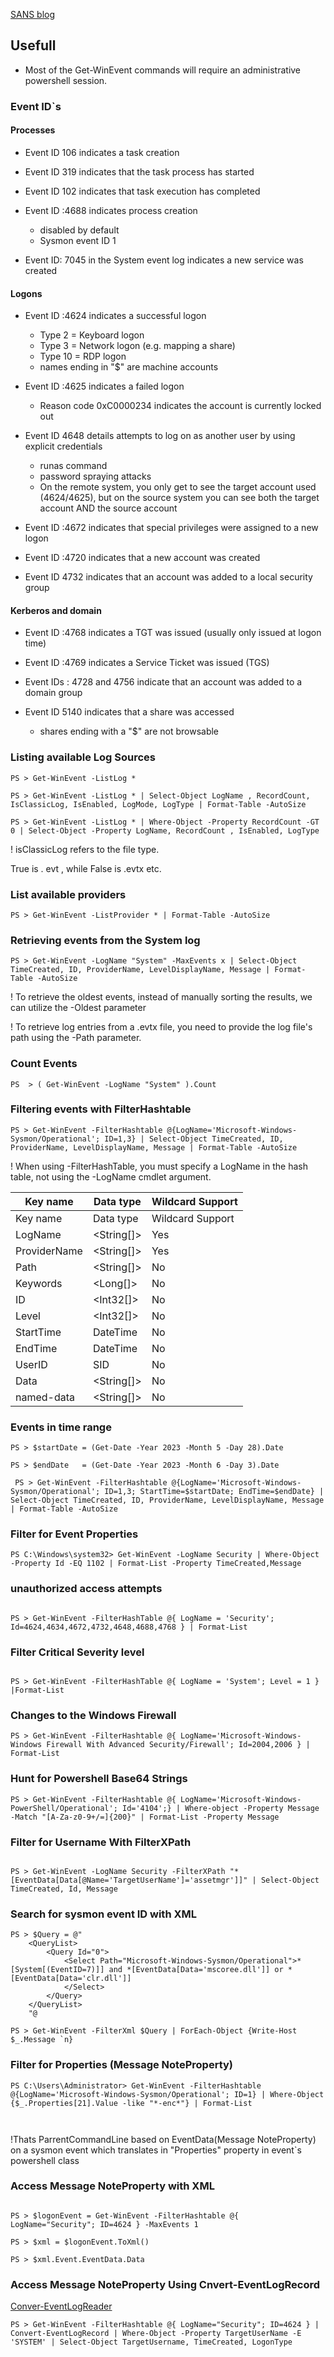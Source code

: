 [SANS blog](https://www.sans.org/blog/working-with-event-log-part-1/)


## Usefull 

-  Most of the Get-WinEvent commands will require an administrative powershell session.
 
### Event ID`s

#### Processes

- Event ID 106 indicates a task creation
- Event ID 319 indicates that the task process has started
- Event ID 102 indicates that task execution has completed

- Event ID :4688 indicates process creation
	- disabled by default
	- Sysmon event ID 1

- Event ID: 7045 in the System event log indicates a new service
was created



#### Logons
- Event ID :4624 indicates a successful logon

  - Type 2 = Keyboard logon
  - Type 3 = Network logon (e.g. mapping a share)
  -  Type 10 = RDP logon
  - names ending in "$" are machine accounts
-  Event ID :4625 indicates a failed logon

   - Reason code 0xC0000234 indicates the account is currently locked out

- Event ID 4648 details attempts to log on as another user by
using explicit credentials
	- runas command
	- password spraying attacks
	- On the remote system, you only get to see the target account
used (4624/4625), but on the source system you can see both
the target account AND the source account

- Event ID :4672 indicates that special privileges
were assigned to a new logon

- Event ID :4720 indicates that a new account was created

- Event ID 4732 indicates that an account was
added to a local security group


#### Kerberos and domain

- Event ID :4768 indicates a TGT was issued (usually only issued at
logon time)

- Event ID :4769 indicates a Service Ticket was issued (TGS)

- Event IDs : 4728 and 4756 indicate that an account was added to
a domain group

- Event ID 5140 indicates that a share was accessed

	- shares ending with a "$" are not browsable


### Listing available Log Sources

```
PS > Get-WinEvent -ListLog *

PS > Get-WinEvent -ListLog * | Select-Object LogName , RecordCount, IsClassicLog, IsEnabled, LogMode, LogType | Format-Table -AutoSize

```

```
PS > Get-WinEvent -ListLog * | Where-Object -Property RecordCount -GT 0 | Select-Object -Property LogName, RecordCount , IsEnabled, LogType
```
! isClassicLog refers to the file type.

True is . evt , while False is .evtx etc.


### List available providers

```
PS > Get-WinEvent -ListProvider * | Format-Table -AutoSize

```
### Retrieving events from the System log



```
PS > Get-WinEvent -LogName "System" -MaxEvents x | Select-Object TimeCreated, ID, ProviderName, LevelDisplayName, Message | Format-Table -AutoSize

```

! To retrieve the oldest events, instead of manually sorting the results, we can utilize the -Oldest parameter

! To retrieve log entries from a .evtx file, you need to provide the log file's path using the -Path parameter. 


### Count Events


```
PS  > ( Get-WinEvent -LogName "System" ).Count

```

### Filtering events with FilterHashtable

```
PS > Get-WinEvent -FilterHashtable @{LogName='Microsoft-Windows-Sysmon/Operational'; ID=1,3} | Select-Object TimeCreated, ID, ProviderName, LevelDisplayName, Message | Format-Table -AutoSize

```
! When using -FilterHashTable, you must specify a LogName in the hash table, not using the -LogName cmdlet argument.

|Key name |	Data type |	Wildcard Support|
|-----|--------|-------|
|Key name |	Data type 	|Wildcard Support|
|LogName |	<String[]>| 	Yes
|ProviderName 	|<String[]> |	Yes
|Path 	|<String[]> 	|No
|Keywords 	|<Long[]> 	|No
|ID 	|<Int32[]> |	No
|Level |	<Int32[]> |	No
|StartTime |	DateTime 	|No
|EndTime 	|DateTime |	No
|UserID |	SID	|No
|Data 	|<String[]> 	|No
|named-data |	<String[]> 	|No|


### Events in time range

```
PS > $startDate = (Get-Date -Year 2023 -Month 5 -Day 28).Date

PS > $endDate   = (Get-Date -Year 2023 -Month 6 -Day 3).Date

 PS > Get-WinEvent -FilterHashtable @{LogName='Microsoft-Windows-Sysmon/Operational'; ID=1,3; StartTime=$startDate; EndTime=$endDate} | Select-Object TimeCreated, ID, ProviderName, LevelDisplayName, Message | Format-Table -AutoSize
```



### Filter for Event Properties

```
PS C:\Windows\system32> Get-WinEvent -LogName Security | Where-Object -Property Id -EQ 1102 | Format-List -Property TimeCreated,Message
```





### unauthorized access attempts

```

PS > Get-WinEvent -FilterHashTable @{ LogName = 'Security'; Id=4624,4634,4672,4732,4648,4688,4768 } | Format-List
```

### Filter Critical Severity level

```

PS > Get-WinEvent -FilterHashTable @{ LogName = 'System'; Level = 1 } |Format-List

```

### Changes to the Windows Firewall

```
PS > Get-WinEvent -FilterHashtable @{ LogName='Microsoft-Windows-Windows Firewall With Advanced Security/Firewall'; Id=2004,2006 } | Format-List
```


### Hunt for Powershell Base64 Strings

```
PS > Get-WinEvent -FilterHashtable @{ LogName='Microsoft-Windows-PowerShell/Operational'; Id='4104';} | Where-object -Property Message -Match "[A-Za-z0-9+/=]{200}" | Format-List -Property Message
```


### Filter for Username With FilterXPath

```

PS > Get-WinEvent -LogName Security -FilterXPath "*[EventData[Data[@Name='TargetUserName']='assetmgr']]" | Select-Object TimeCreated, Id, Message

```

### Search for sysmon event ID with XML

```
PS > $Query = @"
	<QueryList>
		<Query Id="0">
			<Select Path="Microsoft-Windows-Sysmon/Operational">*[System[(EventID=7)]] and *[EventData[Data='mscoree.dll']] or *[EventData[Data='clr.dll']]
			</Select>
		</Query>
	</QueryList>
	"@
```

```
PS > Get-WinEvent -FilterXml $Query | ForEach-Object {Write-Host $_.Message `n}
```

### Filter for Properties (Message NoteProperty)

```
PS C:\Users\Administrator> Get-WinEvent -FilterHashtable @{LogName='Microsoft-Windows-Sysmon/Operational'; ID=1} | Where-Object {$_.Properties[21].Value -like "*-enc*"} | Format-List



```
!Thats ParrentCommandLine based on EventData(Message NoteProperty) on a sysmon event which translates 
in "Properties" property in event`s powershell class


### Access Message NoteProperty with XML

```

PS > $logonEvent = Get-WinEvent -FilterHashtable @{ LogName="Security"; ID=4624 } -MaxEvents 1

PS > $xml = $logonEvent.ToXml()

PS > $xml.Event.EventData.Data

```

### Access Message NoteProperty Using Cnvert-EventLogRecord

[Conver-EventLogReader](https://github.com/jdhitsolutions/PSScriptTools/blob/master/functions/Convert-EventLogRecord.ps1)

```
PS > Get-WinEvent -FilterHashtable @{ LogName="Security"; ID=4624 } | Convert-EventLogRecord | Where-Object -Property TargetUserName -E 'SYSTEM' | Select-Object TargetUsername, TimeCreated, LogonType

```